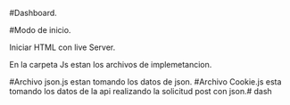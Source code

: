 #Dashboard.

#Modo de inicio.

Iniciar HTML con live Server.

En la carpeta Js estan los archivos de implemetancion.

#Archivo json.js estan tomando los datos de json.
#Archivo Cookie.js esta tomando los datos de la api realizando la solicitud post con json.# dash

